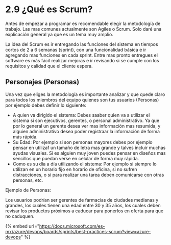 # 2.9 ¿Qué es Scrum?

Antes de empezar a programar es recomendable elegir la metodología de trabajo. Las mas comunes actualmente son Agiles o Scrum. Solo daré una explicación general ya que es un tema muy amplio.

La idea del Scrum es ir entregando las funciones del sistema en tiempos cortos de 2 a 6 semanas \(sprint\), con una funcionalidad básica e ir agregando mas funciones en cada sprint. Entre mas pronto entregues el software es más fácil realizar mejoras e ir revisando si se cumple con los requisitos y calidad que el cliente espera. 

## Personajes \(Personas\)

Una vez que eliges la metodología es importante analizar y que quede claro para todos los miembros del equipo quienes son tus usuarios \(Personas\) por ejemplo debes definir lo siguiente:

* A quien va dirigido el sistema: Debes saaber quien va a utilizar el sistema si son ejecutivos, gerentes, o personal administrativo. Ya que por lo general un gerente desea ver mas información mas resumida, y alguien administrativo desea poder registraar la información de forma más rápida.
* Su Edad: Por ejemplo si son personas mayores debes por ejemplo pensar en utilizaf un tamaño de letra mas grande y talves incluir muchas ayudas visuales.  Si es alguien muy joven puedes  pensar en diseños mas sencillos que puedan verse en celular de forma muy rápida.
* Como es su día a día utilizando el sistema: Por ejemplo si siempre lo utilizan en un horario fijo en horario de oficina, si no sufren distracciones, o si para realizar una tarea deben comunicarse con otras personas, etc. 

Ejemplo de Personas:

Los usuarios podrían ser gerentes de farmacias de ciudades medianas y grandes, los cuales tienen una edad entre 30 y 35 años, los cuales deben revisar los productos próximos a caducar para ponerlos en oferta para que no caduquen.



{% embed url="https://docs.microsoft.com/es-mx/azure/devops/boards/sprints/best-practices-scrum?view=azure-devops" %}

